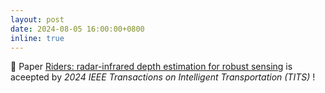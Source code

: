 ```yaml
---
layout: post
date: 2024-08-05 16:00:00+0800
inline: true
---
```


🎉 Paper <a href="https://ieeexplore.ieee.org/abstract/document/10623522">Riders: radar-infrared depth estimation for robust sensing</a> is aceepted by <i>2024  IEEE Transactions on Intelligent Transportation (TITS)</i>  !


